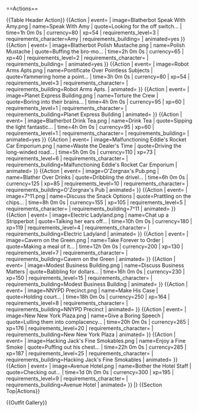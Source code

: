 ==Actions==
<!--[[/Event Actions | Event Actions]]-->
{{Table Header Action}}
{{Action
| event=
| image=Blatherbot Speak With Amy.png
| name=Speak With Amy
| quote=Looking for the off switch...
| time=1h 0m 0s
| currency=80
| xp=54
| requirements_level=3
| requirements_character=Amy
| requirements_building=
| animated=yes
}}
{{Action
| event=
| image=Blatherbot Polish Mustache.png
| name=Polish Mustache
| quote=Buffing the bro-mo...
| time=2h 0m 0s
| currency=65
| xp=40
| requirements_level=2
| requirements_character=
| requirements_building=
| animated=yes
}}
{{Action
| event=
| image=Robot Arms Apts.png
| name=Pontificate Over Pointless Subjects 
| quote=Yammering home a point...
| time=3h 0m 0s
| currency=80
| xp=54
| requirements_level=3
| requirements_character=
| requirements_building=Robot Arms Apts.
| animated=
}}
{{Action
| event=
| image=Planet Express Building.png
| name=Torture the Crew
| quote=Boring into their brains...
| time=4h 0m 0s
| currency=95
| xp=60
| requirements_level=1
| requirements_character=
| requirements_building=Planet Express Building
| animated=
}}
{{Action
| event=
| image=Blatherbot Drink Tea.png
| name=Drink Tea
| quote=Sipping the light fantastic...
| time=4h 0m 0s
| currency=95
| xp=60
| requirements_level=1
| requirements_character=
| requirements_building=
| animated=yes
}}
{{Action
| event=
| image=Malfunctioning Eddie's Rocket Car Emporium.png
| name=Waste the Dealer's Time
| quote=Driving the long-winded road...
| time=5h 0m 0s
| currency=110
| xp=73
| requirements_level=6
| requirements_character=
| requirements_building=Malfunctioning Eddie's Rocket Car Emporium 
| animated=
}}
{{Action
| event=
| image=O'Zorgnax's Pub.png
| name=Blather Over Drinks
| quote=Dribbling the drivel...
| time=6h 0m 0s
| currency=125
| xp=85
| requirements_level=10
| requirements_character=
| requirements_building=O'Zorgnax's Pub
| animated=
}}
{{Action
| event=
| image=7^11.png
| name=Discuss the Snack Options
| quote=Prattling on the chips...
| time=8h 0m 0s
| currency=155
| xp=105
| requirements_level=5
| requirements_character=
| requirements_building=7^11
| animated=
}}
{{Action
| event=
| image=Electric Ladyland.png
| name=Chat up a Stripperbot
| quote=Talking her ears off...
| time=10h 0m 0s
| currency=180
| xp=119
| requirements_level=4
| requirements_character=
| requirements_building=Electric Ladyland
| animated=
}}
{{Action
| event=
| image=Cavern on the Green.png
| name=Take Forever to Order
| quote=Making a meal of it...
| time=12h 0m 0s
| currency=200
| xp=130
| requirements_level=7
| requirements_character=
| requirements_building=Cavern on the Green
| animated=
}}
{{Action
| event=
| image=Modest Business Building.png
| name=Discuss Business Matters
| quote=Babbling for dollars...
| time=16h 0m 0s
| currency=230
| xp=150
| requirements_level=15
| requirements_character=
| requirements_building=Modest Business Building
| animated=
}}
{{Action
| event=
| image=NNYPD Precinct.png
| name=Make His Case
| quote=Holding court...
| time=18h 0m 0s
| currency=250
| xp=164
| requirements_level=8
| requirements_character=
| requirements_building=NNYPD Precinct
| animated=
}}
{{Action
| event=
| image=New New York Plaza.png
| name=Give a Boring Speech
| quote=Lulling them into complacency...
| time=20h 0m 0s
| currency=265
| xp=176
| requirements_level=20
| requirements_character=
| requirements_building=New New York Plaza
| animated=
}}
{{Action
| event=
| image=Hacking Jack's Fine Smokables.png
| name=Enjoy a Fine Smoke
| quote=Puffing out his chest...
| time=22h 0m 0s
| currency=285
| xp=187
| requirements_level=25
| requirements_character=
| requirements_building=Hacking Jack's Fine Smokables
| animated=
}}
{{Action
| event=
| image=Avenue Hotel.png
| name=Bother the Hotel Staff
| quote=Checking out...
| time=1d 0h 0m 0s
| currency=300
| xp=195
| requirements_level=9
| requirements_character=
| requirements_building=Avenue Hotel
| animated=
}}
|}
{{Section Top|Actions}}

{{Outfit Gallery}}
